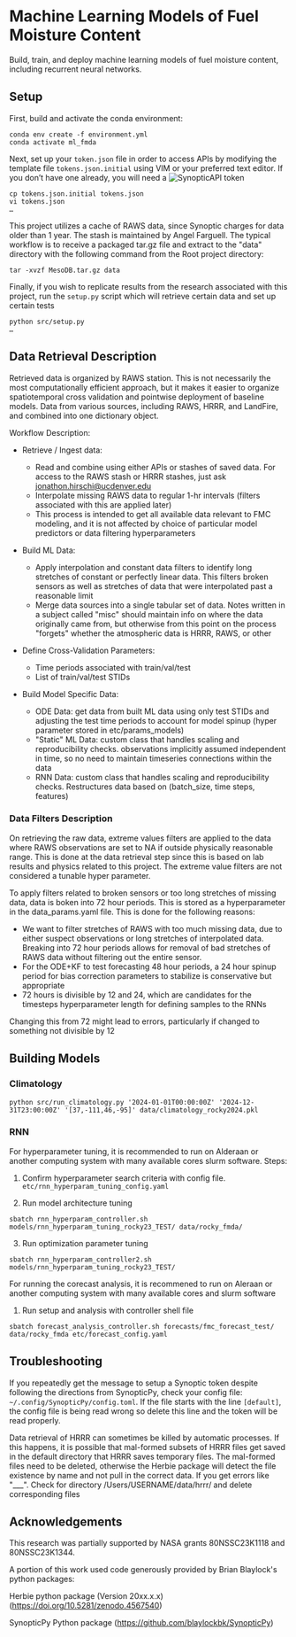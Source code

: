 # Machine Learning Models of Fuel Moisture Content

Build, train, and deploy machine learning models of fuel moisture content, including recurrent neural networks.

## Setup

First, build and activate the conda environment:

```
conda env create -f environment.yml
conda activate ml_fmda
```

Next, set up your `token.json` file in order to access APIs by modifying the template file `tokens.json.initial` using VIM or your preferred text editor. If you don’t have one already, you will need a ![SynopticAPI token](https://synopticdata.com/weatherapi/) 

```
cp tokens.json.initial tokens.json
vi tokens.json
…
```

This project utilizes a cache of RAWS data, since Synoptic charges for data older than 1 year. The stash is maintained by Angel Farguell. The typical workflow is to receive a packaged tar.gz file and extract to the "data" directory with the following command from the Root project directory:

```
tar -xvzf MesoDB.tar.gz data
```

Finally, if you wish to replicate results from the research associated with this project, run the `setup.py` script which will retrieve certain data and set up certain tests

```
python src/setup.py
…
```


## Data Retrieval Description

Retrieved data is organized by RAWS station. This is not necessarily the most computationally efficient approach, but it makes it easier to organize spatiotemporal cross validation and pointwise deployment of baseline models. Data from various sources, including RAWS, HRRR, and LandFire, and combined into one dictionary object.

Workflow Description:
- Retrieve / Ingest data: 
	- Read and combine using either APIs or stashes of saved data. For access to the RAWS stash or HRRR stashes, just ask jonathon.hirschi@ucdenver.edu
	- Interpolate missing RAWS data to regular 1-hr intervals (filters associated with this are applied later) 
	- This process is intended to get all available data relevant to FMC modeling, and it is not affected by choice of particular model predictors or data filtering hyperparameters

- Build ML Data:
	- Apply interpolation and constant data filters to identify long stretches of constant or perfectly linear data. This filters broken sensors as well as stretches of data that were interpolated past a reasonable limit
	- Merge data sources into a single tabular set of data. Notes written in a subject called "misc" should maintain info on where the data originally came from, but otherwise from this point on the process "forgets" whether the atmospheric data is HRRR, RAWS, or other

- Define Cross-Validation Parameters:
	- Time periods associated with train/val/test
	- List of train/val/test STIDs

- Build Model Specific Data:
	- ODE Data: get data from built ML data using only test STIDs and adjusting the test time periods to account for model spinup (hyper parameter stored in etc/params_models)
	- "Static" ML Data: custom class that handles scaling and reproducibility checks. observations implicitly assumed independent in time, so no need to maintain timeseries connections within the data
	- RNN Data: custom class that handles scaling and reproducibility checks. Restructures data based on (batch_size, time steps, features)


### Data Filters Description

On retrieving the raw data, extreme values filters are applied to the data where RAWS observations are set to NA if outside physically reasonable range. This is done at the data retrieval step since this is based on lab results and physics related to this project. The extreme value filters are not considered a tunable hyper parameter.

To apply filters related to broken sensors or too long stretches of missing data, data is boken into 72 hour periods. This is stored as a hyperparameter in the data_params.yaml file. This is done for the following reasons:

- We want to filter stretches of RAWS with too much missing data, due to either suspect observations or long stretches of interpolated data. Breaking into 72 hour periods allows for removal of bad stretches of RAWS data without filtering out the entire sensor.
- For the ODE+KF to test forecasting 48 hour periods, a 24 hour spinup period for bias correction parameters to stabilize is conservative but appropriate
- 72 hours is divisible by 12 and 24, which are candidates for the timesteps hyperparameter length for defining samples to the RNNs

Changing this from 72 might lead to errors, particularly if changed to something not divisible by 12

## Building Models

### Climatology

```
python src/run_climatology.py '2024-01-01T00:00:00Z' '2024-12-31T23:00:00Z' '[37,-111,46,-95]' data/climatology_rocky2024.pkl
```

### RNN

For hyperparameter tuning, it is recommended to run on Alderaan or another computing system with many available cores slurm software.
Steps:

1. Confirm hyperparameter search criteria with config file. `etc/rnn_hyperparam_tuning_config.yaml`

2. Run model architecture tuning

```
sbatch rnn_hyperparam_controller.sh models/rnn_hyperparam_tuning_rocky23_TEST/ data/rocky_fmda/
```

3. Run optimization parameter tuning

```
sbatch rnn_hyperparam_controller2.sh models/rnn_hyperparam_tuning_rocky23_TEST/ 
```

For running the corecast analysis, it is recommened to run on Aleraan or another computing system with many available cores and slurm software

1. Run setup and analysis with controller shell file

```
sbatch forecast_analysis_controller.sh forecasts/fmc_forecast_test/ data/rocky_fmda etc/forecast_config.yaml
```


## Troubleshooting 

If you repeatedly get the message to setup a Synoptic token despite following the directions from SynopticPy, check your config file: `~/.config/SynopticPy/config.toml`. If the file starts with the line `[default]`, the config file is being read wrong so delete this line and the token will be read properly.

Data retrieval of HRRR can sometimes be killed by automatic processes. If this happens, it is possible that mal-formed subsets of HRRR files get saved in the default directory that HRRR saves temporary files. The mal-formed files need to be deleted, otherwise the Herbie package will detect the file existence by name and not pull in the correct data. If you get errors like "___". Check for directory /Users/USERNAME/data/hrrr/ and delete corresponding files

## Acknowledgements

This research was partially supported by NASA grants 80NSSC23K1118 and 80NSSC23K1344.

A portion of this work used code generously provided by Brian Blaylock's python packages:

Herbie python package (Version 20xx.x.x) (https://doi.org/10.5281/zenodo.4567540)

SynopticPy Python package (https://github.com/blaylockbk/SynopticPy)


